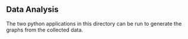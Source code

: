 ## Data Analysis

The two python applications in this directory can be run to generate the graphs from the collected data.